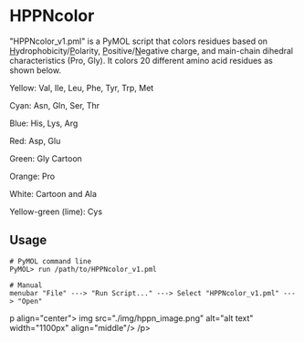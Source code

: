 # HPPNcolor

"HPPNcolor_v1.pml" is a PyMOL script that colors residues based on <ins>H</ins>ydrophobicity/<ins>P</ins>olarity, <ins>P</ins>ositive/<ins>N</ins>egative charge, and main-chain dihedral characteristics (Pro, Gly). It colors 20 different amino acid residues as shown below.

Yellow: Val, Ile, Leu, Phe, Tyr, Trp, Met

Cyan: Asn, Gln, Ser, Thr

Blue: His, Lys, Arg

Red: Asp, Glu

Green: Gly Cartoon

Orange: Pro

White: Cartoon and Ala

Yellow-green (lime): Cys

## Usage
```
# PyMOL command line
PyMOL> run /path/to/HPPNcolor_v1.pml

# Manual 
menubar "File" ---> "Run Script..." ---> Select "HPPNcolor_v1.pml" ---> "Open"
```

p align="center">
  img src="./img/hppn_image.png" alt="alt text" width="1100px" align="middle"/>
/p>
